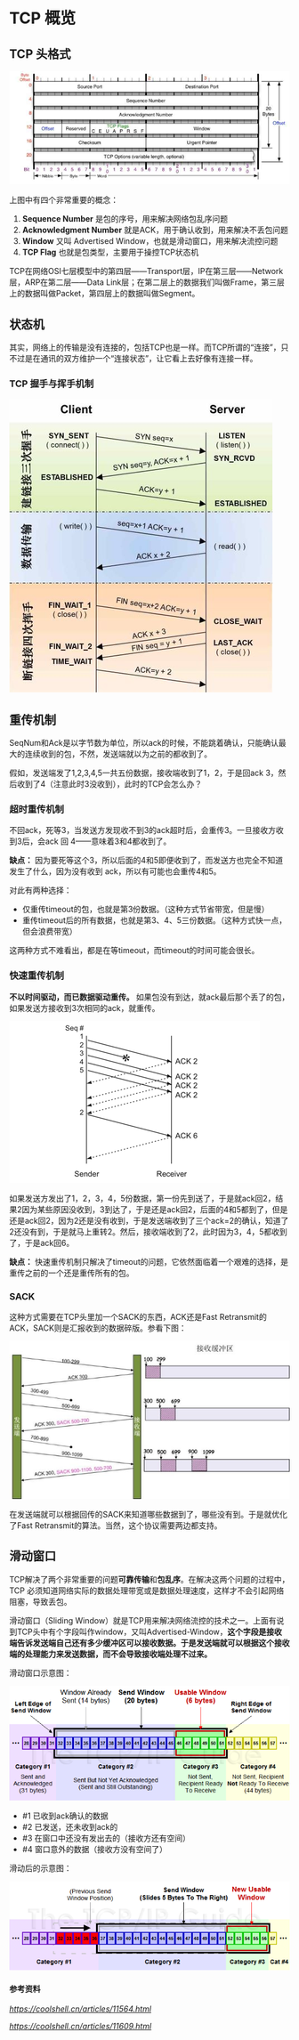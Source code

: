 # TCP 概览
## TCP 头格式
![](../../img/TCP-Header-01.jpg)

上图中有四个非常重要的概念：
1. **Sequence Number** 是包的序号，用来解决网络包乱序问题
2. **Acknowledgment Number** 就是ACK，用于确认收到，用来解决不丢包问题
3. **Window** 又叫 Advertised Window，也就是滑动窗口，用来解决流控问题
4. **TCP Flag** 也就是包类型，主要用于操控TCP状态机

TCP在网络OSI七层模型中的第四层——Transport层，IP在第三层——Network层，ARP在第二层——Data Link层；在第二层上的数据我们叫做Frame，第三层上的数据叫做Packet，第四层上的数据叫做Segment。

## 状态机
其实，网络上的传输是没有连接的，包括TCP也是一样。而TCP所谓的“连接”，只不过是在通讯的双方维护一个“连接状态”，让它看上去好像有连接一样。

### TCP 握手与挥手机制
![](../../img/tcp_open_close.jpg)

## 重传机制
SeqNum和Ack是以字节数为单位，所以ack的时候，不能跳着确认，只能确认最大的连续收到的包，不然，发送端就以为之前的都收到了。

假如，发送端发了1,2,3,4,5一共五份数据，接收端收到了1，2，于是回ack 3，然后收到了4（注意此时3没收到），此时的TCP会怎么办？
### 超时重传机制
不回ack，死等3，当发送方发现收不到3的ack超时后，会重传3。一旦接收方收到3后，会ack 回 4——意味着3和4都收到了。

**缺点：**	因为要死等这个3，所以后面的4和5即便收到了，而发送方也完全不知道发生了什么，因为没有收到 ack，所以有可能也会重传4和5。

对此有两种选择：
- 仅重传timeout的包，也就是第3份数据。（这种方式节省带宽，但是慢）
- 重传timeout后的所有数据，也就是第3、4、5三份数据。（这种方式快一点，但会浪费带宽）

这两种方式不难看出，都是在等timeout，而timeout的时间可能会很长。

### 快速重传机制
**不以时间驱动，而已数据驱动重传。** 如果包没有到达，就ack最后那个丢了的包，如果发送方接收到3次相同的ack，就重传。

![](../../img/FASTIncast021.png)

如果发送方发出了1，2，3，4，5份数据，第一份先到送了，于是就ack回2，结果2因为某些原因没收到，3到达了，于是还是ack回2，后面的4和5都到了，但是还是ack回2，因为2还是没有收到，于是发送端收到了三个ack=2的确认，知道了2还没有到，于是就马上重转2。然后，接收端收到了2，此时因为3，4，5都收到了，于是ack回6。

**缺点：** 快速重传机制只解决了timeout的问题，它依然面临着一个艰难的选择，是重传之前的一个还是重传所有的包。

### SACK
这种方式需要在TCP头里加一个SACK的东西，ACK还是Fast Retransmit的ACK，SACK则是汇报收到的数据碎版。参看下图：

![](../../img/tcp_sack_example-900x507.jpg)

	
在发送端就可以根据回传的SACK来知道哪些数据到了，哪些没有到。于是就优化了Fast Retransmit的算法。当然，这个协议需要两边都支持。

## 滑动窗口
TCP解决了两个非常重要的问题**可靠传输**和**包乱序**。在解决这两个问题的过程中，TCP 必须知道网络实际的数据处理带宽或是数据处理速度，这样才不会引起网络阻塞，导致丢包。

滑动窗口（Sliding Window）就是TCP用来解决网络流控的技术之一。上面有说到TCP头中有个字段叫作window，又叫Advertised-Window，**这个字段是接收端告诉发送端自己还有多少缓冲区可以接收数据。于是发送端就可以根据这个接收端的处理能力来发送数据，而不会导致接收端处理不过来。**

滑动窗口示意图：

![](../../img/tcpswwindows.png)

- #1 已收到ack确认的数据
- #2 已发送，还未收到ack的
- #3 在窗口中还没有发出去的（接收方还有空间）
- #4 窗口意外的数据（接收方没有空间了）

滑动后的示意图：

![](../../img/tcpswslide.png)

#### 参考资料
*https://coolshell.cn/articles/11564.html*

*https://coolshell.cn/articles/11609.html*